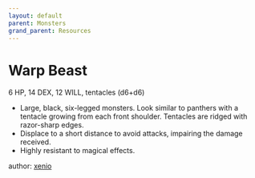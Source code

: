 ```yaml
---
layout: default
parent: Monsters
grand_parent: Resources
---
```


# Warp Beast
6 HP, 14 DEX, 12 WILL, tentacles (d6+d6)
-   Large, black, six-legged monsters. Look similar to panthers with a
    tentacle growing from each front shoulder. Tentacles are ridged with
    razor-sharp edges.
-   Displace to a short distance to avoid attacks, impairing the damage
    received.
-   Highly resistant to magical effects.

author: [xenio](https://xenioinabottle.blogspot.com)
